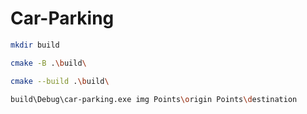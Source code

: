 # Car-Parking
```bash
mkdir build
```
```bash
cmake -B .\build\
```
```bash
cmake --build .\build\
```
```bash
build\Debug\car-parking.exe img Points\origin Points\destination
```
